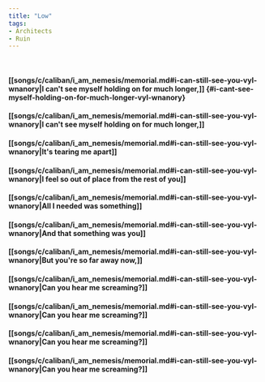```yaml
---
title: "Low"
tags:
- Architects
- Ruin
---
```

&nbsp;
#### [[songs/c/caliban/i_am_nemesis/memorial.md#i-can-still-see-you-vyl-wnanory|I can't see myself holding on for much longer,]] {#i-cant-see-myself-holding-on-for-much-longer-vyl-wnanory}
#### [[songs/c/caliban/i_am_nemesis/memorial.md#i-can-still-see-you-vyl-wnanory|I can't see myself holding on for much longer,]]
#### [[songs/c/caliban/i_am_nemesis/memorial.md#i-can-still-see-you-vyl-wnanory|It's tearing me apart]]
#### [[songs/c/caliban/i_am_nemesis/memorial.md#i-can-still-see-you-vyl-wnanory|I feel so out of place from the rest of you]]
#### [[songs/c/caliban/i_am_nemesis/memorial.md#i-can-still-see-you-vyl-wnanory|All I needed was something]]
#### [[songs/c/caliban/i_am_nemesis/memorial.md#i-can-still-see-you-vyl-wnanory|And that something was you]]
#### [[songs/c/caliban/i_am_nemesis/memorial.md#i-can-still-see-you-vyl-wnanory|But you're so far away now,]]
#### [[songs/c/caliban/i_am_nemesis/memorial.md#i-can-still-see-you-vyl-wnanory|Can you hear me screaming?]]
#### [[songs/c/caliban/i_am_nemesis/memorial.md#i-can-still-see-you-vyl-wnanory|Can you hear me screaming?]]
#### [[songs/c/caliban/i_am_nemesis/memorial.md#i-can-still-see-you-vyl-wnanory|Can you hear me screaming?]]
#### [[songs/c/caliban/i_am_nemesis/memorial.md#i-can-still-see-you-vyl-wnanory|Can you hear me screaming?]]
